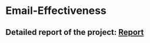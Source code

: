 # Email-Effectiveness

## Detailed report of the project: [Report](https://github.com/harshithreddyhr9/Email-Effectiveness/blob/master/Email%20effectiveness.pdf)  
